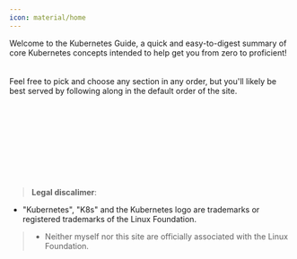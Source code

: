 ```yaml
---
icon: material/home
---
```

Welcome to the Kubernetes Guide, a quick and easy-to-digest summary of core Kubernetes concepts intended to help get you from zero to proficient!  
<br/><br/>
Feel free to pick and choose any section in any order, but you'll likely be best served by following along in the default order of the site.



<br/><br/><br/><br/><br/><br/><br/><br/>
> **Legal discalimer**:  
>  
> 
* "Kubernetes", "K8s" and the Kubernetes logo are trademarks or registered trademarks of the Linux Foundation.  
>  
> * Neither myself nor this site are officially associated with the Linux Foundation.  